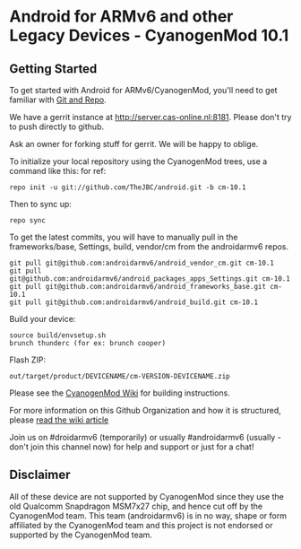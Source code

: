 Android for ARMv6 and other Legacy Devices - CyanogenMod 10.1
===========

Getting Started
---------------

To get started with Android for ARMv6/CyanogenMod, you'll need to get
familiar with [Git and Repo](http://source.android.com/download/using-repo).

We have a gerrit instance at http://server.cas-online.nl:8181. Please don't try to push directly to github.

Ask an owner for forking stuff for gerrit. We will be happy to oblige.

To initialize your local repository using the CyanogenMod trees, use a command like this:
for ref:


    repo init -u git://github.com/TheJBC/android.git -b cm-10.1

Then to sync up:

    repo sync

To get the latest commits, you will have to manually pull in the frameworks/base, Settings, build, vendor/cm from the androidarmv6 repos.

    git pull git@github.com:androidarmv6/android_vendor_cm.git cm-10.1
    git pull git@github.com:androidarmv6/android_packages_apps_Settings.git cm-10.1
    git pull git@github.com:androidarmv6/android_frameworks_base.git cm-10.1
    git pull git@github.com:androidarmv6/android_build.git cm-10.1


Build your device:

    source build/envsetup.sh
    brunch thunderc (for ex: brunch cooper)

Flash ZIP:

    out/target/product/DEVICENAME/cm-VERSION-DEVICENAME.zip


Please see the [CyanogenMod Wiki](http://wiki.cyanogenmod.org/) for building instructions.

For more information on this Github Organization and how it is structured, 
please [read the wiki article](http://wiki.cyanogenmod.org/index.php/Github_Organization)

Join us on #droidarmv6 (temporarily) or usually #androidarmv6 (usually - don't join this channel now) for help and support or just for a chat!

Disclaimer
--------

All of these device are not supported by CyanogenMod since they use the old Qualcomm
Snapdragon MSM7x27 chip, and hence cut off by the CyanogenMod team. This team (androidarmv6)
is in no way, shape or form affiliated by the CyanogenMod team and this project is not
endorsed or supported by the CyanogenMod team.
